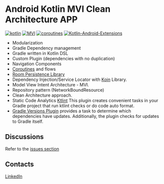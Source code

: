 # Android Kotlin MVI Clean Architecture APP

[![kotlin](https://img.shields.io/badge/Kotlin-1.4.xx-blue)](https://kotlinlang.org/) [![MVI ](https://img.shields.io/badge/Architecture-MVI-brightgreen)](https://www.youtube.com/watch?v=tIPxSWx5qpk) [![coroutines](https://img.shields.io/badge/Coroutines-Asynchronous-red)](https://developer.android.com/kotlin/coroutines) [![Kotlin-Android-Extensions ](https://img.shields.io/badge/Kotlin--Android--Extensions-plugin-red.svg)](https://kotlinlang.org/docs/tutorials/android-plugin.html)


- Modularization
- Gradle Dependency management
- Gradle written in Kotlin DSL
- Custom Plugin (dependencies with no duplication)
- Navigation Components
- [Coroutines](https://developer.android.com/kotlin/coroutines) and flows
- [Room Persistence Library](https://developer.android.com/training/data-storage/room "Room Persistence Library")
- Dependency Injection/Service Locator with [Koin](https://github.com/InsertKoinIO/koin "Koin") Library.
- Model View Intent Architecture - MVI.
- Repository pattern (NetworkBoundResource)
- Clean Architecture approach.
- Static Code Analytics [Ktlint](https://github.com/jlleitschuh/ktlint-gradle "Ktlint") This plugin creates convenient tasks in your Gradle project that run ktlint checks or do code auto format.
- [Gradle Versions Plugin](https://github.com/ben-manes/gradle-versions-plugin) provides a task to determine which dependencies have updates. Additionally, the plugin checks for updates to Gradle itself.





Discussions
-
Refer to the [issues section](https://github.com/MoIbrahim15/Android-Kotlin-MVI-CleanArchitecture/issues)

Contacts
-
[LinkedIn](https://www.linkedin.com/in/mohamedibrahim15/)

